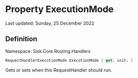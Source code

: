 # Property ExecutionMode
Last updated: Sunday, 25 December 2022

## Definition
Namespace: Sisk.Core.Routing.Handlers

```csharp
RequestHandlerExecutionMode ExecutionMode { get; init; }
```

Gets or sets when this RequestHandler should run.

